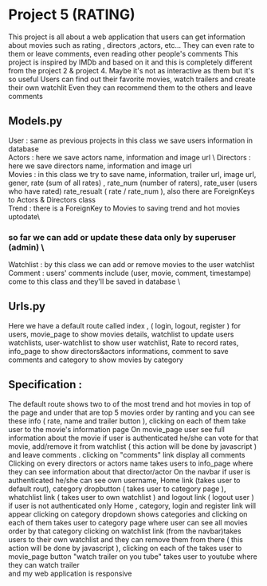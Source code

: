 # Project 5 (RATING)
This project is all about a web application that users can get information about movies such as rating , directors ,actors, etc… 
They can even rate to them or leave comments, even reading other people's comments 
This project is inspired by IMDb and based on it and this is completely different from the project 2 & project 4. Maybe it's not as interactive as them but it's so useful 
Users can find out their favorite movies, watch trailers and create their own watchlit
Even they can recommend them to the others and leave comments

## Models.py
User : same as previous projects in this class we save users information in database \
Actors : here we save actors name, information and image url \ 
Directors : here we save directors name, information and image url \
Movies : in this class we try to save name, information, trailer url, image url, gener, 
rate (sum of all rates) , rate_num (number of raters), rate_user (users who have rated)
rate_resualt ( rate / rate_num ), also there are ForeignKeys to Actors & Directors class \
Trend : there is a ForeignKey to Movies to saving trend and hot movies uptodate\
### so far we can add or update these data only by superuser (admin) \
Watchlist : by this class we can add or remove movies to the user watchlist \
Comment : users' comments include (user, movie, comment, timestampe) come to this class and they'll be saved in database \

## Urls.py 
Here we have a default route called index , ( login, logout, register ) for users, movie_page to show movies details, watchlist to update users watchlists, user-watchlist to show user watchlist, 
Rate to record rates, info_page to show directors&actors informations, comment to save comments and category to show movies by category

## Specification :
The default route shows two to of the most trend and hot movies in top of the page and under that are top 5 movies order by ranting and you can see these info ( rate, name and trailer button ), clicking on each of them take user to the movie's information page
On movie_page user see full information about the movie if user is authenticated he/she can vote for that movie, add/remove it from watchlist ( this action will be done by javascript ) and leave comments . clicking on "comments" link display all comments
Clicking on every directors or actors name takes users to info_page where they can see information about that director/actor
On the navbar if user is authenticated he/she can see own username, Home link (takes user to default rout), category dropbutton ( takes user to category page ), whatchlist link ( takes user to own watchlist ) and logout link ( logout user )
if user is not authenticated only Home , category, login and register link will appear
clicking on category dropdown shows  categories and clicking on each of them takes user to category page where user can see all movies order by that category 
clicking on watchlist link (from the navbar)takes users to their own watchlist and they can remove them from there ( this action will be done by javascript ), clicking on each of the takes user to movie_page
button "watch trailer on you tube" takes user to youtube where they can watch trailer  
and my web application is responsive
